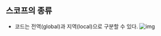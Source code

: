 ## 스코프의 종류
* 코드는 전역(global)과 지역(local)으로 구분할 수 있다.
![img](<img width="363" alt="image" src="https://user-images.githubusercontent.com/86754153/216607183-765448b6-07a5-44ea-be1d-fd3f5d1c1579.png">)

